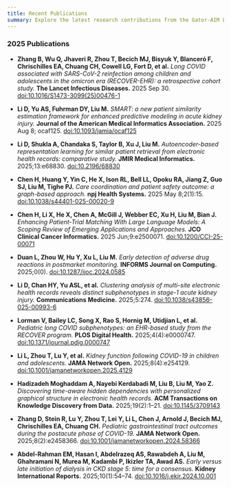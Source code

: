 ```yaml
---
title: Recent Publications 
summary: Explore the latest research contributions from the Gator-AIM Lab, featuring publications led by Dr. Mei Liu and collaborators across medical AI, clinical informatics, and kidney disease research.
---
```


### 2025 Publications

- **Zhang B, Wu Q, Jhaveri R, Zhou T, Becich MJ, Bisyuk Y, Blanceró F, Chrischilles EA, Chuang CH, Cowell LG, Fort D, et al.** *Long COVID associated with SARS-CoV-2 reinfection among children and adolescents in the omicron era (RECOVER-EHR): a retrospective cohort study.* **The Lancet Infectious Diseases.** 2025 Sep 30. [doi:10.1016/S1473-3099(25)00476-1](https://doi.org/10.1016/S1473-3099(25)00476-1)

- **Li D, Yu AS, Fuhrman DY, Liu M.** *SMART: a new patient similarity estimation framework for enhanced predictive modeling in acute kidney injury.* **Journal of the American Medical Informatics Association.** 2025 Aug 8; ocaf125. [doi:10.1093/jamia/ocaf125](https://doi.org/10.1093/jamia/ocaf125)

- **Li D, Shukla A, Chandaka S, Taylor B, Xu J, Liu M.** *Autoencoder-based representation learning for similar patient retrieval from electronic health records: comparative study.* **JMIR Medical Informatics.** 2025;13:e68830. [doi:10.2196/68830](https://doi.org/10.2196/68830)

- **Chen H, Huang Y, Yin C, He X, Ison RL, Bell LL, Opoku RA, Jiang Z, Guo SJ, Liu M, Tighe PJ.** *Care coordination and patient safety outcome: a graph-based approach.* **npj Health Systems.** 2025 May 8;2(1):15. [doi:10.1038/s44401-025-00020-9](https://doi.org/10.1038/s44401-025-00020-9)
  
- **Chen H, Li X, He X, Chen A, McGill J, Webber EC, Xu H, Liu M, Bian J.** *Enhancing Patient-Trial Matching With Large Language Models: A Scoping Review of Emerging Applications and Approaches.* **JCO Clinical Cancer Informatics.** 2025 Jun;9:e2500071. [doi:10.1200/CCI-25-00071](https://ascopubs.org/doi/10.1200/CCI-25-00071)

- **Duan L, Zhou W, Hu Y, Xu L, Liu M.** *Early detection of adverse drug reactions in postmarket monitoring.* **INFORMS Journal on Computing.** 2025;0(0). [doi:10.1287/ijoc.2024.0585](https://doi.org/10.1287/ijoc.2024.0585)

- **Li D, Chan HY, Yu ASL, et al.** *Clustering analysis of multi-site electronic health records reveals distinct subphenotypes in stage-1 acute kidney injury.* **Communications Medicine.** 2025;5:274. [doi:10.1038/s43856-025-00993-6](https://doi.org/10.1038/s43856-025-00993-6)

- **Lorman V, Bailey LC, Song X, Rao S, Hornig M, Utidjian L, et al.** *Pediatric long COVID subphenotypes: an EHR-based study from the RECOVER program.* **PLOS Digital Health.** 2025;4(4):e0000747. [doi:10.1371/journal.pdig.0000747](https://doi.org/10.1371/journal.pdig.0000747)

- **Li L, Zhou T, Lu Y, et al.** *Kidney function following COVID-19 in children and adolescents.* **JAMA Network Open.** 2025;8(4):e254129. [doi:10.1001/jamanetworkopen.2025.4129](https://doi.org/10.1001/jamanetworkopen.2025.4129)

- **Hadizadeh Moghaddam A, Nayebi Kerdabadi M, Liu B, Liu M, Yao Z.** *Discovering time-aware hidden dependencies with personalized graphical structure in electronic health records.* **ACM Transactions on Knowledge Discovery from Data.** 2025;19(2):1–21. [doi:10.1145/3709143](https://doi.org/10.1145/3709143)

- **Zhang D, Stein R, Lu Y, Zhou T, Lei Y, Li L, Chen J, Arnold J, Becich MJ, Chrischilles EA, Chuang CH.** *Pediatric gastrointestinal tract outcomes during the postacute phase of COVID-19.* **JAMA Network Open.** 2025;8(2):e2458366. [doi:10.1001/jamanetworkopen.2024.58366](https://doi.org/10.1001/jamanetworkopen.2024.58366)

- **Abdel-Rahman EM, Hasan I, Abdelrazeq AS, Rawabdeh A, Liu M, Ghahramani N, Murea M, Kadambi P, Ikizler TA, Awad AS.** *Early versus late initiation of dialysis in CKD stage 5: time for a consensus.* **Kidney International Reports.** 2025;10(1):54–74. [doi:10.1016/j.ekir.2024.10.001](https://doi.org/10.1016/j.ekir.2024.10.001)

